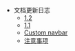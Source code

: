 - 文档更新日志
  - [1.2](/log/#12)
  - [1.1](/log/#hello)
  - [Custom navbar](/guide/#js)
  - [注意事项](/guide/#hello)
